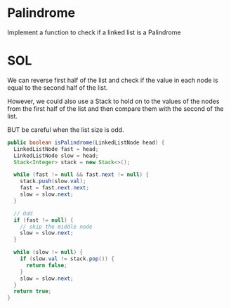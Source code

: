 # Palindrome

Implement a function to check if a linked list is a Palindrome

# SOL

We can reverse first half of the list and check if the value
in each node is equal to the second half of the list.

However, we could also use a Stack to hold on to the values of the
nodes from the first half of the list and then compare them with the second
of the list.

BUT be careful when the list size is odd.

```java
public boolean isPalindrome(LinkedListNode head) {
  LinkedListNode fast = head;
  LinkedListNode slow = head;
  Stack<Integer> stack = new Stack<>();

  while (fast != null && fast.next != null) {
    stack.push(slow.val);
    fast = fast.next.next;
    slow = slow.next;
  }

  // Odd
  if (fast != null) {
    // skip the middle node
    slow = slow.next;
  }

  while (slow != null) {
    if (slow.val != stack.pop()) {
      return false;
    }
    slow = slow.next;
  }
  return true;
}
```
